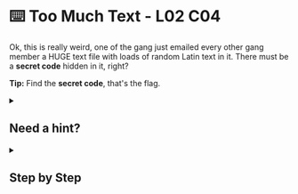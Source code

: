 # ⌨️ Too Much Text - L02 C04

Ok, this is really weird, one of the gang just emailed every other gang member a HUGE text file with loads of random Latin text in it. There must be a **secret code** hidden in it, right?

**Tip:** Find the **secret code**, that's the flag.

<details><summary>

## Need a hint?</summary>

> 💡 Hint: It's a lot of text, but have you tried just searching it for the words "secret" or "code" - sometimes the simplest things work!

</details>

<details><summary>

## Step by Step</summary>

- Press Ctrl + F and search for either "code" or "secret" and you will find the flag.

![image of what the code will look like](/assets/toomuchtext1.jpg)

</details>
